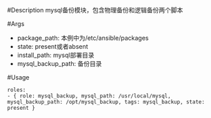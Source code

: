 #Description
mysql备份模块，包含物理备份和逻辑备份两个脚本

#Args
* package_path: 本例中为/etc/ansible/packages
* state: present或者absent
* install_path: mysql部署目录
* mysql_backup_path: 备份目录

#Usage
```
roles:  
- { role: mysql_backup, mysql_path: /usr/local/mysql, mysql_backup_path: /opt/mysql_backup, tags: mysql_backup, state: present }
```
